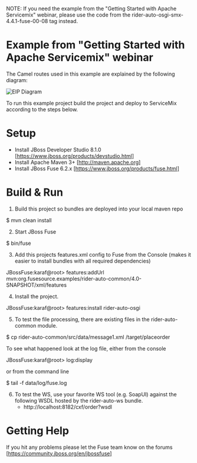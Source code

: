 NOTE: If you need the example from the "Getting Started with Apache Servicemix" 
webinar, please use the code from the rider-auto-osgi-smx-4.4.1-fuse-00-08 tag instead.



Example from "Getting Started with Apache Servicemix" webinar
========================================================

The Camel routes used in this example are explained by the following diagram:

![EIP Diagram](https://raw.github.com/FuseByExample/rider-auto-osgi/master/doc/EIP_Routes_Diagram.png)

To run this example project build the project and deploy to ServiceMix  
according to the steps below. 

Setup
==============================

- Install JBoss Developer Studio 8.1.0 [https://www.jboss.org/products/devstudio.html]
- Install Apache Maven 3+ [http://maven.apache.org]
- Install JBoss Fuse  6.2.x [https://www.jboss.org/products/fuse.html]

Build & Run
==============================

1) Build this project so bundles are deployed into your local maven repo

<project home> $ mvn clean install

2) Start JBoss Fuse

<JBoss Fuse home>  $ bin/fuse

3) Add this projects features.xml config to Fuse from the Console
   (makes it easier to install bundles with all required dependencies)

JBossFuse:karaf@root>  features:addUrl mvn:org.fusesource.examples/rider-auto-common/4.0-SNAPSHOT/xml/features

4) Install the project.

JBossFuse:karaf@root>  features:install rider-auto-osgi

5) To test the file processing, there are existing files in the
   rider-auto-common module.

<project home> $ cp rider-auto-common/src/data/message1.xml <JBoss Fuse home>/target/placeorder

   To see what happened look at the log file, either from the console

JBossFuse:karaf@root>  log:display

   or from the command line

<JBoss Fuse home> $ tail -f data/log/fuse.log

6) To test the WS, use your favorite WS tool (e.g. SoapUI) against the following
   WSDL hosted by the rider-auto-ws bundle.
   * http://localhost:8182/cxf/order?wsdl

Getting Help
============================

If you hit any problems please let the Fuse team know on the forums
  [https://community.jboss.org/en/jbossfuse]
